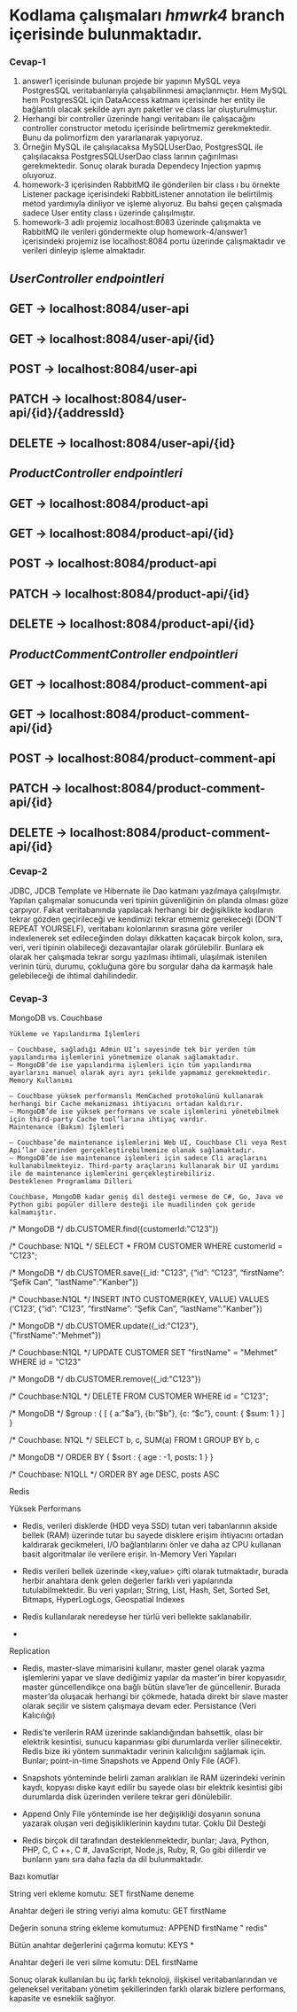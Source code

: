 # Kodlama çalışmaları _hmwrk4_ branch içerisinde bulunmaktadır.

### Cevap-1
1. answer1 içerisinde bulunan projede bir yapının MySQL veya PostgresSQL veritabanlarıyla çalışabilinmesi amaçlanmıçtır. Hem MySQL hem PostgresSQL için DataAccess katmanı içerisinde her entity ile bağlantılı olacak şekilde ayrı ayrı paketler ve class lar oluşturulmuştur. 
2. Herhangi bir controller üzerinde hangi veritabanı ile çalışacağını controller constructor metodu içerisinde belirtmemiz gerekmektedir. Bunu da polimorfizm den yararlanarak yapıyoruz.
3. Örneğin MySQL ile çalışılacaksa MySQLUserDao, PostgresSQL ile çalışılacaksa PostgresSQLUserDao class larının çağırılması gerekmektedir. Sonuç olarak burada Dependecy Injection yapmış oluyoruz.
4. homework-3 içerisinden RabbitMQ ile gönderilen bir class ı bu örnekte Listener package içerisindeki RabbitListener annotation ile belirtilmiş metod yardımıyla dinliyor ve işleme alıyoruz. Bu bahsi geçen çalışmada sadece User entity class ı üzerinde çalışılmıştır.
5. homework-3 adlı projemiz localhost:8083 üzerinde çalışmakta ve RabbitMQ ile verileri göndermekte olup homework-4/answer1 içerisindeki projemiz ise localhost:8084 portu üzerinde çalışmaktadır ve verileri dinleyip işleme almaktadır.


_UserController endpointleri_
---
GET -> localhost:8084/user-api
---
GET -> localhost:8084/user-api/{id}
---
POST -> localhost:8084/user-api
---
PATCH -> localhost:8084/user-api/{id}/{addressId}
---
DELETE -> localhost:8084/user-api/{id}
---

_ProductController endpointleri_
---
GET -> localhost:8084/product-api
---
GET -> localhost:8084/product-api/{id}
---
POST -> localhost:8084/product-api
---
PATCH -> localhost:8084/product-api/{id}
---
DELETE -> localhost:8084/product-api/{id}
---

_ProductCommentController endpointleri_
---
GET -> localhost:8084/product-comment-api
---
GET -> localhost:8084/product-comment-api/{id}
---
POST -> localhost:8084/product-comment-api
---
PATCH -> localhost:8084/product-comment-api/{id}
---
DELETE -> localhost:8084/product-comment-api/{id}
---

### Cevap-2
JDBC, JDCB Template ve Hibernate ile Dao katmanı yazılmaya çalışılmıştır. 
Yapılan çalışmalar sonucunda veri tipinin güvenliğinin ön planda olması göze çarpıyor. Fakat veritabanında yapılacak herhangi bir değişiklikte kodların tekrar gözden geçirileceği ve kendimizi tekrar etmemiz gerekeceği (DON'T REPEAT YOURSELF), veritabanı kolonlarının sırasına göre veriler indexlenerek set edileceğinden dolayı dikkatten kaçacak birçok kolon, sıra, veri, veri tipinin olabileceği dezavantajlar olarak görülebilir. Bunlara ek olarak her çalışmada tekrar sorgu yazılması ihtimali, ulaşılmak istenilen verinin türü, durumu, çokluğuna göre bu sorgular daha da karmaşık hale gelebileceği de ihtimal dahilindedir.

### Cevap-3

MongoDB vs. Couchbase

    Yükleme ve Yapılandırma İşlemleri

    – Couchbase, sağladığı Admin UI’ı sayesinde tek bir yerden tüm yapılandırma işlemlerini yönetmemize olanak sağlamaktadır.
    – MongoDB’de ise yapılandırma işlemleri için tüm yapılandırma ayarlarını manuel olarak ayrı ayrı şekilde yapmamız gerekmektedir.
    Memory Kullanımı

    – Couchbase yüksek performanslı MemCached protokolünü kullanarak herhangi bir Cache mekanizması ihtiyacını ortadan kaldırır.
    – MongoDB’de ise yüksek performans ve scale işlemlerini yönetebilmek için third-party Cache tool’larına ihtiyaç vardır.
    Maintenance (Bakım) İşlemleri

    – Couchbase’de maintenance işlemlerini Web UI, Couchbase Cli veya Rest Api’lar üzerinden gerçekleştirebilmemize olanak sağlamaktadır.
    – MongoDB’de ise maintenance işlemleri için sadece Cli araçlarını kullanabilmekteyiz. Third-party araçlarını kullanarak bir UI yardımı ile de maintenance işlemlerini gerçekleştirebiliriz.
    Desteklenen Programlama Dilleri

    Couchbase, MongoDB kadar geniş dil desteği vermese de C#, Go, Java ve Python gibi popüler dillere desteği ile muadilinden çok geride kalmamıştır.

/* MongoDB */
db.CUSTOMER.find({customerId:"C123"})

/* Couchbase: N1QL */
SELECT * FROM CUSTOMER WHERE customerId = "C123";

/* MongoDB */
db.CUSTOMER.save({_id: "C123", 
{“id”: “C123”, “firstName”: “Şefik Can”, "lastName":"Kanber"})
 
/* Couchbase:N1QL */
INSERT INTO CUSTOMER(KEY, VALUE) VALUES
(‘C123’, {“id”: “C123”, “firstName”: “Şefik Can”, “lastName”:"Kanber"})


/* MongoDB */
db.CUSTOMER.update({_id:"C123"},{"firstName":"Mehmet"})

/* Couchbase:N1QL */
UPDATE CUSTOMER SET "firstName" = "Mehmet" WHERE id = "C123"

/* MongoDB */
db.CUSTOMER.remove({_id:"C123"})
 
/* Couchbase:N1QL */
DELETE FROM CUSTOMER WHERE id = "C123";


/* MongoDB */
$group : {
         [
           { a:”$a”}, {b:”$b”}, {c: “$c”},
           count: { $sum: 1 }
        ]
       }
       
/* Couchbase: N1QL */
SELECT b, c, SUM(a)
FROM t
GROUP BY b, c

/* MongoDB */ 
ORDER BY
     { $sort : { age : -1, posts: 1 } }
 
/* Couchbase: N1QLL */
ORDER BY age DESC, posts ASC


Redis

Yüksek Performans

- Redis, verileri disklerde (HDD veya SSD) tutan veri tabanlarının akside bellek (RAM) üzerinde tutar bu sayede disklere erişim ihtiyacını ortadan kaldırarak gecikmeleri, I/O bağlantılarını önler ve daha az CPU kullanan basit algoritmalar ile verilere erişir.
In-Memory Veri Yapıları

- Redis verileri bellek üzerinde <key,value> çifti olarak tutmaktadır, burada herbir anahtara denk gelen değerler farklı veri yapılarında tutulabilmektedir. Bu veri yapıları; String, List, Hash, Set, Sorted Set, Bitmaps, HyperLogLogs, Geospatial Indexes

- Redis kullanılarak neredeyse her türlü veri bellekte saklanabilir.
- 
Replication

- Redis, master-slave mimarisini kullanır, master genel olarak yazma işlemlerini yapar ve slave dediğimiz yapılar da master’in birer kopyasıdır, master güncellendikçe ona bağlı bütün slave’ler de güncellenir. Burada master’da oluşacak herhangi bir çökmede, hatada direkt bir slave master olarak seçilir ve sistem çalışmaya devam eder.
Persistance (Veri Kalıcılığı)

- Redis’te verilerin RAM üzerinde saklandığından bahsettik, olası bir elektrik kesintisi, sunucu kapanması gibi durumlarda veriler silinecektir. Redis bize iki yöntem sunmaktadır verinin kalıcılığını sağlamak için. Bunlar; point-in-time Snapshots ve Append Only File (AOF).

- Snapshots yönteminde belirli zaman aralıkları ile RAM üzerindeki verinin kaydı, kopyası diske kayıt edilir bu sayede olası bir elektrik kesintisi gibi durumlarda disk üzerinden verilere tekrar geri dönülebilir.

- Append Only File yönteminde ise her değişikliği dosyanın sonuna yazarak oluşan veri değişikliklerinin kaydını tutar.
Çoklu Dil Desteği

- Redis birçok dil tarafından desteklenmektedir, bunlar; Java, Python, PHP, C, C ++, C #, JavaScript, Node.js, Ruby, R, Go gibi dillerdir ve bunların yanı sıra daha fazla da dil bulunmaktadır.

Bazı komutlar

String veri ekleme komutu:
SET firstName deneme

Anahtar değeri ile string veriyi alma komutu:
GET firstName

Değerin sonuna string ekleme komutumuz:
APPEND firstName " redis"

Bütün anahtar değerlerini çağırma  komutu:
KEYS *

Anahtar değeri ile veri silme komutu:
DEL firstName

Sonuç olarak kullanılan bu üç farklı teknoloji, ilişkisel veritabanlarından ve geleneksel veritabanı yönetim şekillerinden farklı olarak bizlere performans, kapasite ve esneklik sağlıyor.
